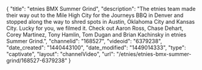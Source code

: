 {
    "title": "etnies BMX Summer Grind",
    "description": "The etnies team made their way out to the Mile High City for the Journeys BBQ in Denver and stopped along the way to shred spots in Austin, Oklahoma City and Kansas City. Lucky for you, we filmed it. Check out Aaron Ross, Chase Dehart, Corey Martinez, Tony Hamlin, Tom Dugan and Brian Kachinsky in etnies Summer Grind.",
    "channelid": "168527",
    "videoid": "6379238",
    "date_created": "1440443100",
    "date_modified": "1449014333",
    "type": "captivate",
    "layout": "channelVideo",
    "url": "\/etnies\/etnies-bmx-summer-grind\/168527-6379238"
}